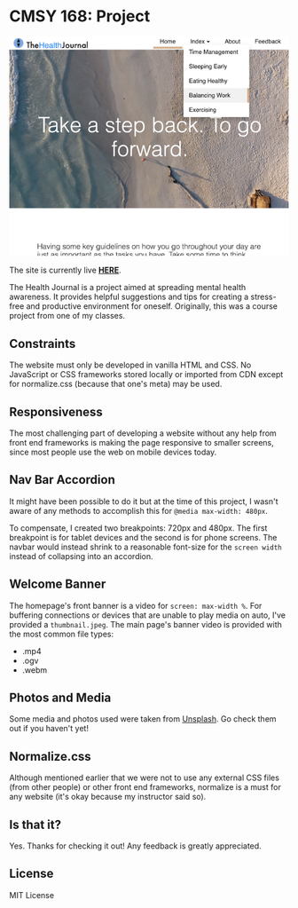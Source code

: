 # CMSY 168: Project

![Image of Website](https://github.com/sagerg/cmsy168-final/blob/master/cover.png)

The site is currently live **[HERE](https://phpmysql.howardcc.edu/Users/sgarcia6599/)**.

The Health Journal is a project aimed at spreading mental health awareness. It provides helpful suggestions and tips for creating a stress-free and productive environment for oneself. Originally, this was a course project from one of my classes.

## Constraints

The website must only be developed in vanilla HTML and CSS. No JavaScript or CSS frameworks stored locally or imported from CDN except for normalize.css (because that one's meta) may be used.

## Responsiveness

The most challenging part of developing a website without any help from front end frameworks is making the page responsive to smaller screens, since most people use the web on mobile devices today.

## Nav Bar Accordion

It might have been possible to do it but at the time of this project, I wasn't aware of any methods to accomplish this for `@media max-width: 480px`.

To compensate, I created two breakpoints: 720px and 480px. The first breakpoint is for tablet devices and the second is for phone screens. The navbar would instead shrink to a reasonable font-size for the `screen width` instead of collapsing into an accordion.

## Welcome Banner

The homepage's front banner is a video for `screen: max-width %`. For buffering connections or devices that are unable to play media on auto, I've provided a `thumbnail.jpeg`. The main page's banner video is provided with the most common file types:
- .mp4
- .ogv
- .webm

## Photos and Media

Some media and photos used were taken from [Unsplash](https://unsplash.com/). Go check them out if you haven't yet!

## Normalize.css

Although mentioned earlier that we were not to use any external CSS files (from other people) or other front end frameworks, normalize is a must for any website (it's okay because my instructor said so).



## Is that it?

Yes. Thanks for checking it out! Any feedback is greatly appreciated.

## License

MIT License